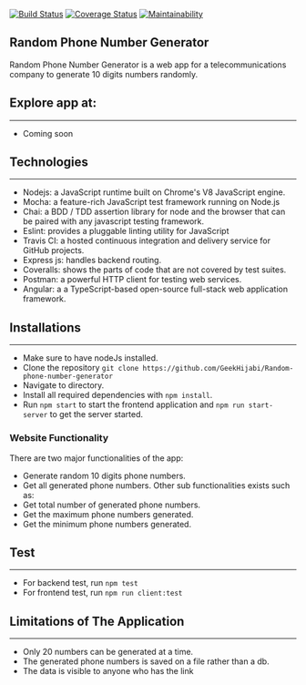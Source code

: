 [![Build Status](https://travis-ci.com/GeekHijabi/Random-phone-number-generator.svg?token=GGygmjpzKNRcVHksympF&branch=develop)](https://travis-ci.com/GeekHijabi/Random-phone-number-generator)
[![Coverage Status](https://coveralls.io/repos/github/GeekHijabi/Random-phone-number-generator/badge.svg?branch=develop)](https://coveralls.io/github/GeekHijabi/Random-phone-number-generator?branch=develop)
[![Maintainability](https://api.codeclimate.com/v1/badges/46f70badc83df2471c77/maintainability)](https://codeclimate.com/github/GeekHijabi/Random-phone-number-generator/maintainability)

Random Phone Number Generator
------------------------------
Random Phone Number Generator is a web app for a telecommunications company to generate 10 digits numbers randomly.

## Explore app at:
---
* Coming soon


## Technologies
-------------------
* Nodejs: a JavaScript runtime built on Chrome's V8 JavaScript engine.
* Mocha: a feature-rich JavaScript test framework running on Node.js
* Chai: a BDD / TDD assertion library for node and the browser that can be paired with any javascript testing framework.
* Eslint: provides a pluggable linting utility for JavaScript
* Travis CI: a hosted continuous integration and delivery service for GitHub projects.
* Express js: handles backend routing.
* Coveralls: shows the parts of code that are not covered by test suites.
* Postman: a powerful HTTP client for testing web services.
* Angular: a a TypeScript-based open-source full-stack web application framework.


## Installations
-------------------
* Make sure to have nodeJs installed.
* Clone the repository `git clone https://github.com/GeekHijabi/Random-phone-number-generator`
* Navigate to directory.
* Install all required dependencies with `npm install`.
* Run `npm start` to start the frontend application and `npm run start-server` to get the server started.

### Website Functionality
There are two major functionalities of the app:
  * Generate random 10 digits phone numbers.
  * Get all generated phone numbers.
Other sub functionalities exists such as:
  * Get total number of generated phone numbers.
  * Get the maximum phone numbers generated.
  * Get the minimum phone numbers generated.

## Test
---
* For backend test, run `npm test`
* For frontend test, run `npm run client:test`

## Limitations of The Application
---
* Only 20 numbers can be generated at a time.
* The generated phone numbers is saved on a file rather than a db.
* The data is visible to anyone who has the link
